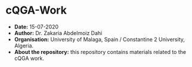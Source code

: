 # cQGA-Work
- **Date:** 15-07-2020
- **Author:** Dr. Zakaria Abdelmoiz Dahi
- **Organisation:** University of Malaga, Spain / Constantine 2 University, Algeria.
- **About the repository:** this repository contains materials related to the cQGA work.
